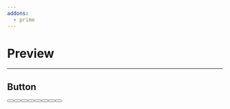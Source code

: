 ```yaml
---
addons:
  - prime
---
```


# Preview

---

## Button

<div class="card flex justify-center flex-wrap gap-4">
  <Button label="Primary" />
  <Button label="Secondary" severity="secondary" />
  <Button label="Success" severity="success" />
  <Button label="Info" severity="info" />
  <Button label="Warn" severity="warn" />
  <Button label="Help" severity="help" />
  <Button label="Danger" severity="danger" />
  <Button label="Contrast" severity="contrast" />
</div>
